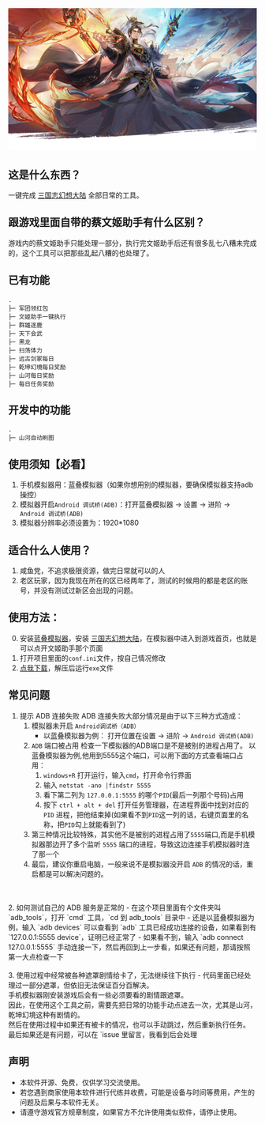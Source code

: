 <img src="images/readme/overview.png">

## 这是什么东西？
一键完成 [三国志幻想大陆](https://sgzhx.lingxigames.com/) 全部日常的工具。

## 跟游戏里面自带的蔡文姬助手有什么区别？
游戏内的蔡文姬助手只能处理一部分，执行完文姬助手后还有很多乱七八糟未完成的，这个工具可以把那些乱起八糟的也处理了。

## 已有功能
```
.
├─ 军团领红包
├─ 文姬助手一键执行
├─ 群雄逐鹿
├─ 天下会武
├─ 黑龙
├─ 扫荡体力
├─ 远古剑冢每日
├─ 乾坤幻境每日奖励
├─ 山河每日奖励
├─ 每日任务奖励
```

## 开发中的功能
```
.
├─ 山河自动刷图
```

## 使用须知【必看】
   1. 手机模拟器用：蓝叠模拟器（如果你想用别的模拟器，要确保模拟器支持adb操控）
   2. 模拟器开启`Android 调试桥(ADB)`：打开蓝叠模拟器 -> 设置 -> 进阶 -> `Android 调试桥(ADB)`
   3. 模拟器分辨率必须设置为：1920*1080

## 适合什么人使用？
   1. 咸鱼党，不追求极限资源，做完日常就可以的人
   2. 老区玩家，因为我现在所在的区已经两年了，测试的时候用的都是老区的账号，并没有测试过新区会出现的问题。

## 使用方法：
   0. 安装[蓝叠模拟器](https://www.bluestacks.cn/)，安装 [三国志幻想大陆](https://sgzhx.lingxigames.com/)，在模拟器中进入到游戏首页，也就是可以点开文姬助手那个页面
   1. 打开项目里面的`conf.ini`文件，按自己情况修改
   2. [点我下载]()，解压后运行`exe`文件

## 常见问题
1. 提示 ADB 连接失败
   ADB 连接失败大部分情况是由于以下三种方式造成：
   1) 模拟器未开启 `Android调试桥（ADB）`
      - 以蓝叠模拟器为例：
      打开位置在设置 -> 进阶 -> `Android 调试桥(ADB)`
   2) `ADB` 端口被占用
   检查一下模拟器的ADB端口是不是被别的进程占用了。
   以蓝叠模拟器为例,他用到5555这个端口，可以用下面的方式查看端口占用：
      1. `windows+R` 打开运行，输入`cmd`，打开命令行界面
      2. 输入 `netstat -ano |findstr 5555`
      3. 看下第二列为 `127.0.0.1:5555` 的哪个`PID`(最后一列那个号码)占用
      4. 按下 `ctrl + alt + del` 打开任务管理器，在进程界面中找到对应的 `PID` 进程，把他结束掉(如果看不到`PID`这一列的话，右键页面里的名称，把`PID`勾上就能看到了)
   3) 第三种情况比较特殊，其实他不是被别的进程占用了`5555`端口,而是手机模拟器那边开了多个监听 `5555` 端口的进程，导致这边连接手机模拟器时连了那一个
   4) 最后，建议你重启电脑，一般来说不是模拟器没开启 `ADB` 的情况的话，重启都是可以解决问题的。
<br> 
<br>
2. 如何测试自己的 ADB 服务是正常的
    - 在这个项目里面有个文件夹叫 `adb_tools`，打开 `cmd` 工具，`cd 到 adb_tools` 目录中
    - 还是以蓝叠模拟器为例，输入 `adb devices` 可以查看到 `adb` 工具已经成功连接的设备，如果看到有 `127.0.0.1:5555 device`，证明已经正常了
    - 如果看不到，输入 `adb connect 127.0.0.1:5555` 手动连接一下，然后再回到上一步看，如果还有问题，那请按照第一大点检查一下
<br>
<br>
3. 使用过程中经常被各种遮罩剧情给卡了，无法继续往下执行
   - 代码里面已经处理过一部分遮罩，但依旧无法保证百分百解决。<br>
       手机模拟器刚安装游戏后会有一些必须要看的剧情跟遮罩。<br>
       因此，在使用这个工具之前，需要先把日常的功能手动点进去一次，尤其是山河，乾坤幻境这种有剧情的。<br>
       然后在使用过程中如果还有被卡的情况，也可以手动跳过，然后重新执行任务。
       最后如果还是有问题，可以在 `issue 里留言，我看到后会处理

## 声明
- 本软件开源、免费，仅供学习交流使用。
- 若您遇到商家使用本软件进行代练并收费，可能是设备与时间等费用，产生的问题及后果与本软件无关。
- 请遵守游戏官方规章制度，如果官方不允许使用类似软件，请停止使用。